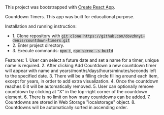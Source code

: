 This project was bootstrapped with [Create React App](https://github.com/facebook/create-react-app).

Countdown Timers.
This app was built for educational purpose.

Installation and running instruction:
<ul>
  <li>1. Clone repository with <code style="background:lightgrey">git clone https://github.com/dovzhnyi-denis/countdown-timers.git</code></li>
  <li>2. Enter project directory.</li>
  <li>3. Execute commands:
    <code style="background:lightgrey">npm i</code>,
    <code style="background:lightgrey">npx serve -s build</code></li>
</ul>
Features:
  1. User can select a future date and set a name for a timer, unique name is required.
  2. After clicking Add Countdown a new countdown timer will appear with name and years/months/days/hours/minutes/seconds left to the specified date.
  3. There will be a filling circle filling around each item, except for years, in order to add extra visualization.
  4. Once the countdown reaches 0 it will be automatically removed.
  5. User can optionally remove countdown by clicking at "X" in the top-right corner of the countdown element.
  6. There is no limit on how many countdowns can be added.
  7. Countdowns are stored in Web Storage "localstorage" object.
  8. Countdowns will be automatically sorted in ascending order.
 
